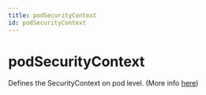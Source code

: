 ```yaml
---
title: podSecurityContext
id: podSecurityContext
---
```


# podSecurityContext

Defines the SecurityContext on pod level. (More info [here](https://kubernetes.io/docs/tasks/configure-pod-container/security-context/))
